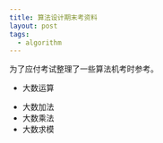 ```yaml
---
title: 算法设计期末考资料
layout: post
tags:
  - algorithm
---
```


为了应付考试整理了一些算法机考时参考。

* 大数运算
 - 大数加法
 - 大数乘法
 - 大数求模
